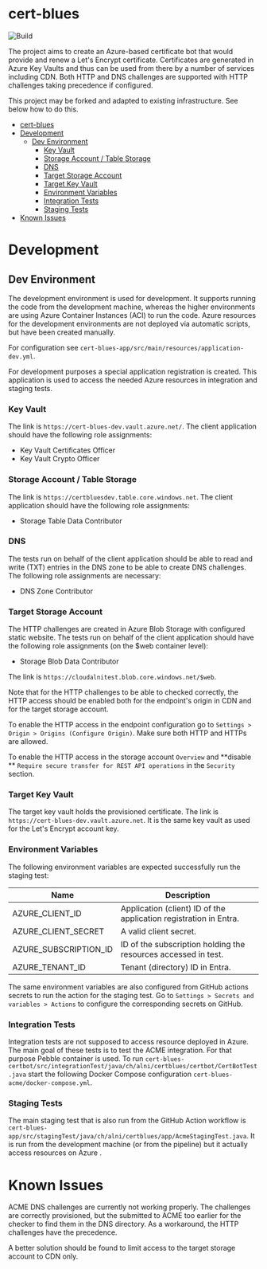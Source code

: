 # cert-blues

![Build](https://github.com/alexandernikiforov/cert-blues/actions/workflows/push-workflow.yml/badge.svg?branch=main)

The project aims to create an Azure-based certificate bot that would provide and renew a Let's Encrypt certificate.
Certificates are generated in Azure Key Vaults and thus can be used from there by a number of services including CDN.
Both HTTP and DNS challenges are supported with HTTP challenges taking precedence if configured.

This project may be forked and adapted to existing infrastructure. See below how to do this.

<!-- TOC -->

* [cert-blues](#cert-blues)
* [Development](#development)
  * [Dev Environment](#dev-environment)
    * [Key Vault](#key-vault)
    * [Storage Account / Table Storage](#storage-account--table-storage)
    * [DNS](#dns)
    * [Target Storage Account](#target-storage-account)
    * [Target Key Vault](#target-key-vault)
    * [Environment Variables](#environment-variables)
    * [Integration Tests](#integration-tests)
    * [Staging Tests](#staging-tests)
* [Known Issues](#known-issues)

<!-- TOC -->

# Development

## Dev Environment

The development environment is used for development. It supports running the code from the development machine,
whereas the higher environments are using Azure Container Instances (ACI) to run the code. Azure resources for the
development environments are not deployed via automatic scripts, but have been created manually.

For configuration see `cert-blues-app/src/main/resources/application-dev.yml`.

For development purposes a special application registration is created. This application is used to access the needed
Azure resources in integration and staging tests.

### Key Vault

The link is `https://cert-blues-dev.vault.azure.net/`. The client application should have the following role
assignments:

* Key Vault Certificates Officer
* Key Vault Crypto Officer

### Storage Account / Table Storage

The link is `https://certbluesdev.table.core.windows.net`. The client application should have the following role
assignments:

* Storage Table Data Contributor

### DNS

The tests run on behalf of the client application should be able to read and write (TXT) entries in the DNS zone
to be able to create DNS challenges. The following role assignments are necessary:

* DNS Zone Contributor

### Target Storage Account

The HTTP challenges are created in Azure Blob Storage with configured static website. The tests run on behalf of the
client application should have the following role assignments (on the $web container level):

* Storage Blob Data Contributor

The link is `https://cloudalnitest.blob.core.windows.net/$web`.

Note that for the HTTP challenges to be able to checked correctly, the HTTP access should be enabled both
for the endpoint's origin in CDN and for the target storage account.

To enable the HTTP access in the endpoint configuration go to `Settings > Origin > Origins (Configure Origin)`.
Make sure both HTTP and HTTPs are allowed.

To enable the HTTP access in the storage account `Overview` and **disable
** `Require secure transfer for REST API operations`
in the `Security` section.

### Target Key Vault

The target key vault holds the provisioned certificate. The link is `https://cert-blues-dev.vault.azure.net`.
It is the same key vault as used for the Let's Encrypt account key.

### Environment Variables

The following environment variables are expected successfully run
the staging test:

| Name                  | Description                                                       | 
|-----------------------|-------------------------------------------------------------------|
| AZURE_CLIENT_ID       | Application (client) ID of the application registration in Entra. |
| AZURE_CLIENT_SECRET   | A valid client secret.                                            |
| AZURE_SUBSCRIPTION_ID | ID of the subscription holding the resources accessed in test.    |
| AZURE_TENANT_ID       | Tenant (directory) ID in Entra.                                   |

The same environment variables are also configured from GitHub actions secrets to run the action for the staging test.
Go to `Settings > Secrets and variables > Actions` to configure the corresponding secrets on GitHub.

### Integration Tests

Integration tests are not supposed to access resource deployed in Azure. The main goal of these tests is to test
the ACME integration. For that purpose Pebble container is used. To
run `cert-blues-certbot/src/integrationTest/java/ch/alni/certblues/certbot/CertBotTest.java`
start the following Docker Compose configuration `cert-blues-acme/docker-compose.yml`.

### Staging Tests

The main staging test that is also run from the GitHub Action workflow
is `cert-blues-app/src/stagingTest/java/ch/alni/certblues/app/AcmeStagingTest.java`.
It is run from the development machine (or from the pipeline) but it actually access resources on Azure .

# Known Issues

ACME DNS challenges are currently not working properly. The challenges are correctly provisioned, but the submitted
to ACME too earlier for the checker to find them in the DNS directory. As a workaround, the HTTP challenges
have the precedence.

A better solution should be found to limit access to the target storage account to CDN only.

